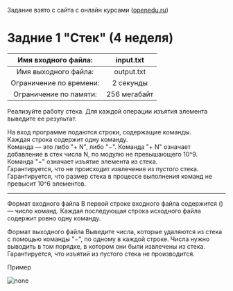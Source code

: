 Задание взято с сайта с онлайн курсами ([openedu.ru](https://courses.openedu.ru))

# Задние 1 "Стек" (4 неделя)
| Имя входного файла: | input.txt |
|:--------------------:|:----------:|
| Имя выходного файла: | output.txt |
| Ограничение по времени: | 2 секунды |
| Ограничение по памяти: | 256 мегабайт |

Реализуйте работу стека. Для каждой операции изъятия элемента выведите ее результат.

На вход программе подаются строки, содержащие команды.  
Каждая строка содержит одну команду.  
Команда — это либо "+ N", либо "−". Команда "+ N" означает добавление в стек числа N, по модулю не превышающего 10^9.  
Команда "−" означает изъятие элемента из стека.  
Гарантируется, что не происходит извлечения из пустого стека.  
Гарантируется, что размер стека в процессе выполнения команд не превысит 10^6 элементов. 
__________________
Формат входного файла
В первой строке входного файла содержится  () — число команд. Каждая последующая строка исходного файла содержит ровно одну команду.

Формат выходного файла
Выведите числа, которые удаляются из стека с помощью команды "−", по одному в каждой строке. Числа нужно выводить в том порядке, в котором они были извлечены из стека. Гарантируется, что изъятий из пустого стека не производится.

Пример

![none](https://github.com/Bloodies/University.Projects/blob/master/Course%202/AaDS%20(Algorithms%20and%20data%20structures)/Algorithms%20Practice%20(ITMO)/Resources/format_w1_t1.png)